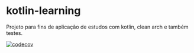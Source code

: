 # kotlin-learning
Projeto para fins de aplicação de estudos com kotlin, clean arch e também testes.

[![codecov](https://codecov.io/gh/muriloalvesdev/kotlin-learning/branch/main/graph/badge.svg?token=R4N9KCLA6N)](https://codecov.io/gh/muriloalvesdev/kotlin-learning)
